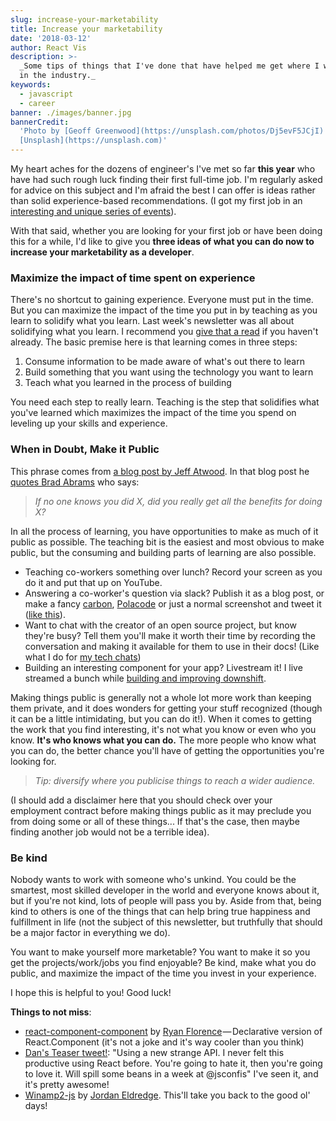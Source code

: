 ```yaml
---
slug: increase-your-marketability
title: Increase your marketability
date: '2018-03-12'
author: React Vis
description: >-
  _Some tips of things that I've done that have helped me get where I want to be
  in the industry._
keywords:
  - javascript
  - career
banner: ./images/banner.jpg
bannerCredit:
  'Photo by [Geoff Greenwood](https://unsplash.com/photos/Dj5evF5JCjI) on
  [Unsplash](https://unsplash.com)'
---
```


My heart aches for the dozens of engineer's I've met so far **this year** who
have had such rough luck finding their first full-time job. I'm regularly asked
for advice on this subject and I'm afraid the best I can offer is ideas rather
than solid experience-based recommendations. (I got my first job in an
[interesting and unique series of events](https://github.com/react-vis/ama/issues/1)).

With that said, whether you are looking for your first job or have been doing
this for a while, I'd like to give you **three ideas of what you can do now to
increase your marketability as a developer**.

### Maximize the impact of time spent on experience

There's no shortcut to gaining experience. Everyone must put in the time. But
you can maximize the impact of the time you put in by teaching as you learn to
solidify what you learn. Last week's newsletter was all about solidifying what
you learn. I recommend you
[give that a read](https://tinyletter.com/react-vis/letters/solidifying-what-you-learn)
if you haven't already. The basic premise here is that learning comes in three
steps:

1.  Consume information to be made aware of what's out there to learn
2.  Build something that you want using the technology you want to learn
3.  Teach what you learned in the process of building

You need each step to really learn. Teaching is the step that solidifies what
you've learned which maximizes the impact of the time you spend on leveling up
your skills and experience.

### When in Doubt, Make it Public

This phrase comes from
[a blog post by Jeff Atwood](https://blog.codinghorror.com/when-in-doubt-make-it-public).
In that blog post he
[quotes Brad Abrams](https://blogs.msdn.microsoft.com/brada/2006/04/10/pm-tip-11-information-is-the-currency-of-program-management)
who says:

> _If no one knows you did X, did you really get all the benefits for doing X?_

In all the process of learning, you have opportunities to make as much of it
public as possible. The teaching bit is the easiest and most obvious to make
public, but the consuming and building parts of learning are also possible.

- Teaching co-workers something over lunch? Record your screen as you do it and
  put that up on YouTube.
- Answering a co-worker's question via slack? Publish it as a blog post, or make
  a fancy [carbon](https://carbon.now.sh),
  [Polacode](https://github.com/octref/polacode) or just a normal screenshot and
  tweet it ([like this](https://twitter.com/wesbos/status/962067758816018432)).
- Want to chat with the creator of an open source project, but know they're
  busy? Tell them you'll make it worth their time by recording the conversation
  and making it available for them to use in their docs! (Like what I do for
  [my tech chats](https://kcd.im/tech-chats))
- Building an interesting component for your app? Livestream it! I live streamed
  a bunch while [building and improving downshift](http://kcd.im/livestreams).

Making things public is generally not a whole lot more work than keeping them
private, and it does wonders for getting your stuff recognized (though it can be
a little intimidating, but you can do it!). When it comes to getting the work
that you find interesting, it's not what you know or even who you know. **It's
who knows what you can do.** The more people who know what you can do, the
better chance you'll have of getting the opportunities you're looking for.

> _Tip: diversify where you publicise things to reach a wider audience._

(I should add a disclaimer here that you should check over your employment
contract before making things public as it may preclude you from doing some or
all of these things... If that's the case, then maybe finding another job would
not be a terrible idea).

### Be kind

Nobody wants to work with someone who's unkind. You could be the smartest, most
skilled developer in the world and everyone knows about it, but if you're not
kind, lots of people will pass you by. Aside from that, being kind to others is
one of the things that can help bring true happiness and fulfillment in life
(not the subject of this newsletter, but truthfully that should be a major
factor in everything we do).

You want to make yourself more marketable? You want to make it so you get the
projects/work/jobs you find enjoyable? Be kind, make what you do public, and
maximize the impact of the time you invest in your experience.

I hope this is helpful to you! Good luck!

**Things to not miss**:

- [react-component-component](https://github.com/ryanflorence/react-component-component)
  by [Ryan Florence](https://twitter.com/ryanflorence) — Declarative version of
  React.Component (it's not a joke and it's way cooler than you think)
- [Dan's Teaser tweet!](https://twitter.com/dan_abramov/status/967242377030262784):
  "Using a new strange API. I never felt this productive using React before.
  You're going to hate it, then you're going to love it. Will spill some beans
  in a week at @jsconfis" I've seen it, and it's pretty awesome!
- [Winamp2-js](https://twitter.com/captbaritone/status/961274714013319168) by
  [Jordan Eldredge‏](https://twitter.com/captbaritone). This'll take you back to
  the good ol' days!
